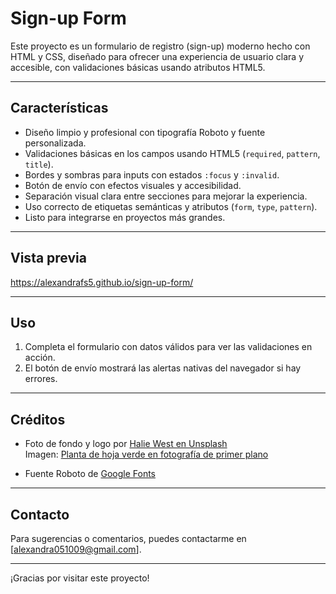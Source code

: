 # Sign-up Form

Este proyecto es un formulario de registro (sign-up) moderno hecho con HTML y CSS, diseñado para ofrecer una experiencia de usuario clara y accesible, con validaciones básicas usando atributos HTML5.

---

## Características

- Diseño limpio y profesional con tipografía Roboto y fuente personalizada.
- Validaciones básicas en los campos usando HTML5 (`required`, `pattern`, `title`).
- Bordes y sombras para inputs con estados `:focus` y `:invalid`.
- Botón de envío con efectos visuales y accesibilidad.
- Separación visual clara entre secciones para mejorar la experiencia.
- Uso correcto de etiquetas semánticas y atributos (`form`, `type`, `pattern`).
- Listo para integrarse en proyectos más grandes.

---

## Vista previa

https://alexandrafs5.github.io/sign-up-form/

---

## Uso

1. Completa el formulario con datos válidos para ver las validaciones en acción.
2. El botón de envío mostrará las alertas nativas del navegador si hay errores.

---

## Créditos

- Foto de fondo y logo por [Halie West en Unsplash](https://unsplash.com/es/@haliewestphoto?utm_content=creditCopyText&utm_medium=referral&utm_source=unsplash)  
  Imagen: [Planta de hoja verde en fotografía de primer plano](https://unsplash.com/es/fotos/planta-de-hoja-verde-en-fotografia-de-primer-plano-25xggax4bSA?utm_content=creditCopyText&utm_medium=referral&utm_source=unsplash)

- Fuente Roboto de [Google Fonts](https://fonts.google.com/specimen/Roboto)

---

## Contacto

Para sugerencias o comentarios, puedes contactarme en [alexandra051009@gmail.com].

---

¡Gracias por visitar este proyecto!  